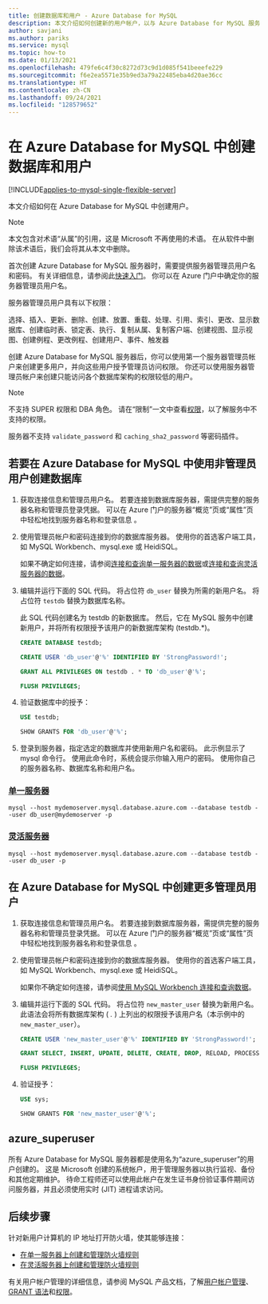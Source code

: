 ```yaml
---
title: 创建数据库和用户 - Azure Database for MySQL
description: 本文介绍如何创建新的用户帐户，以与 Azure Database for MySQL 服务器进行交互。
author: savjani
ms.author: pariks
ms.service: mysql
ms.topic: how-to
ms.date: 01/13/2021
ms.openlocfilehash: 479fe6c4f30c8272d73c9d1d085f541beeefe229
ms.sourcegitcommit: f6e2ea5571e35b9ed3a79a22485eba4d20ae36cc
ms.translationtype: HT
ms.contentlocale: zh-CN
ms.lasthandoff: 09/24/2021
ms.locfileid: "128579652"
---
```

# <a name="create-databases-and-users-in-azure-database-for-mysql"></a>在 Azure Database for MySQL 中创建数据库和用户

[!INCLUDE[applies-to-mysql-single-flexible-server](includes/applies-to-mysql-single-flexible-server.md)]

本文介绍如何在 Azure Database for MySQL 中创建用户。

> [!NOTE]
> 本文包含对术语“从属”的引用，这是 Microsoft 不再使用的术语。 在从软件中删除该术语后，我们会将其从本文中删除。

首次创建 Azure Database for MySQL 服务器时，需要提供服务器管理员用户名和密码。 有关详细信息，请参阅此[快速入门](quickstart-create-mysql-server-database-using-azure-portal.md)。 你可以在 Azure 门户中确定你的服务器管理员用户名。

服务器管理员用户具有以下权限：

   选择、插入、更新、删除、创建、放置、重载、处理、引用、索引、更改、显示数据库、创建临时表、锁定表、执行、复制从属、复制客户端、创建视图、显示视图、创建例程、更改例程、创建用户、事件、触发器

创建 Azure Database for MySQL 服务器后，你可以使用第一个服务器管理员帐户来创建更多用户，并向这些用户授予管理员访问权限。 你还可以使用服务器管理员帐户来创建只能访问各个数据库架构的权限较低的用户。

> [!NOTE]
> 不支持 SUPER 权限和 DBA 角色。 请在“限制”一文中查看[权限](concepts-limits.md#privileges--data-manipulation-support)，以了解服务中不支持的权限。
>
> 服务器不支持 `validate_password` 和 `caching_sha2_password` 等密码插件。

## <a name="to-create-a-database-with-a-non-admin-user-in-azure-database-for-mysql"></a>若要在 Azure Database for MySQL 中使用非管理员用户创建数据库

1. 获取连接信息和管理员用户名。
   若要连接到数据库服务器，需提供完整的服务器名称和管理员登录凭据。 可以在 Azure 门户的服务器“概览”页或“属性”页中轻松地找到服务器名称和登录信息 。

2. 使用管理员帐户和密码连接到你的数据库服务器。 使用你的首选客户端工具，如 MySQL Workbench、mysql.exe 或 HeidiSQL。

   如果不确定如何连接，请参阅[连接和查询单一服务器的数据](./connect-workbench.md)或[连接和查询灵活服务器的数据](./flexible-server/connect-workbench.md)。

3. 编辑并运行下面的 SQL 代码。 将占位符 `db_user` 替换为所需的新用户名。 将占位符 `testdb` 替换为数据库名称。

   此 SQL 代码创建名为 testdb 的新数据库。 然后，它在 MySQL 服务中创建新用户，并将所有权限授予该用户的新数据库架构 (testdb.\*)。

   ```sql
   CREATE DATABASE testdb;

   CREATE USER 'db_user'@'%' IDENTIFIED BY 'StrongPassword!';

   GRANT ALL PRIVILEGES ON testdb . * TO 'db_user'@'%';

   FLUSH PRIVILEGES;
   ```

4. 验证数据库中的授予：

   ```sql
   USE testdb;

   SHOW GRANTS FOR 'db_user'@'%';
   ```

5. 登录到服务器，指定选定的数据库并使用新用户名和密码。 此示例显示了 mysql 命令行。 使用此命令时，系统会提示你输入用户的密码。 使用你自己的服务器名称、数据库名称和用户名。

### <a name="single-server"></a>[单一服务器](#tab/single-server)

   ```azurecli-interactive
   mysql --host mydemoserver.mysql.database.azure.com --database testdb --user db_user@mydemoserver -p
   ```

### <a name="flexible-server"></a>[灵活服务器](#tab/flexible-server)

   ```azurecli-interactive
   mysql --host mydemoserver.mysql.database.azure.com --database testdb --user db_user -p
   ```

## <a name="to-create-more-admin-users-in-azure-database-for-mysql"></a>在 Azure Database for MySQL 中创建更多管理员用户

1. 获取连接信息和管理员用户名。
   若要连接到数据库服务器，需提供完整的服务器名称和管理员登录凭据。 可以在 Azure 门户的服务器“概览”页或“属性”页中轻松地找到服务器名称和登录信息 。

2. 使用管理员帐户和密码连接到你的数据库服务器。 使用你的首选客户端工具，如 MySQL Workbench、mysql.exe 或 HeidiSQL。

   如果你不确定如何连接，请参阅[使用 MySQL Workbench 连接和查询数据](./connect-workbench.md)。

3. 编辑并运行下面的 SQL 代码。 将占位符 `new_master_user` 替换为新用户名。 此语法会将所有数据库架构 ( *.* ) 上列出的权限授予该用户名（本示例中的 `new_master_user`）。

   ```sql
   CREATE USER 'new_master_user'@'%' IDENTIFIED BY 'StrongPassword!';

   GRANT SELECT, INSERT, UPDATE, DELETE, CREATE, DROP, RELOAD, PROCESS, REFERENCES, INDEX, ALTER, SHOW DATABASES, CREATE TEMPORARY TABLES, LOCK TABLES, EXECUTE, REPLICATION SLAVE, REPLICATION CLIENT, CREATE VIEW, SHOW VIEW, CREATE ROUTINE, ALTER ROUTINE, CREATE USER, EVENT, TRIGGER ON *.* TO 'new_master_user'@'%' WITH GRANT OPTION;

   FLUSH PRIVILEGES;
   ```

4. 验证授予：

   ```sql
   USE sys;

   SHOW GRANTS FOR 'new_master_user'@'%';
   ```

## <a name="azure_superuser"></a>azure_superuser

所有 Azure Database for MySQL 服务器都是使用名为“azure_superuser”的用户创建的。 这是 Microsoft 创建的系统帐户，用于管理服务器以执行监视、备份和其他定期维护。 待命工程师还可以使用此帐户在发生证书身份验证事件期间访问服务器，并且必须使用实时 (JIT) 进程请求访问。

## <a name="next-steps"></a>后续步骤

针对新用户计算机的 IP 地址打开防火墙，使其能够连接：

* [在单一服务器上创建和管理防火墙规则](howto-manage-firewall-using-portal.md)
* [在灵活服务器上创建和管理防火墙规则](flexible-server/how-to-connect-tls-ssl.md)

有关用户帐户管理的详细信息，请参阅 MySQL 产品文档，了解[用户帐户管理](https://dev.mysql.com/doc/refman/5.7/en/access-control.html)、[GRANT 语法](https://dev.mysql.com/doc/refman/5.7/en/grant.html)和[权限](https://dev.mysql.com/doc/refman/5.7/en/privileges-provided.html)。
